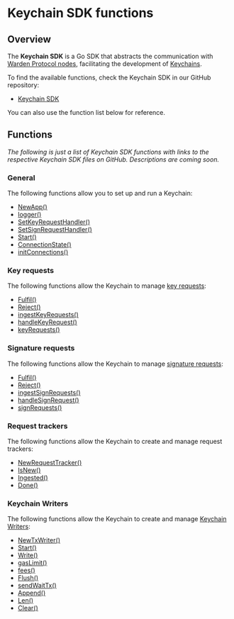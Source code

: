 ﻿---
sidebar_position: 4
---

# Keychain SDK functions

## Overview

The **Keychain SDK** is a Go SDK that abstracts the communication with [Warden Protocol nodes](/learn/glossary#warden-protocol-node), facilitating the development of [Keychains](/learn/glossary#keychain).

To find the available functions, check the Keychain SDK in our GitHub repository:

- [Keychain SDK](https://github.com/warden-protocol/wardenprotocol/tree/main/keychain-sdk)

You can also use the function list below for reference.

## Functions

*The following is just a list of Keychain SDK functions with links to the respective Keychain SDK files on GitHub. Descriptions are coming soon.*

### General

The following functions allow you to set up and run a Keychain:

- [NewApp()](https://github.com/warden-protocol/wardenprotocol/tree/main/keychain-sdk/keychain.go)
- [logger()](https://github.com/warden-protocol/wardenprotocol/tree/main/keychain-sdk/keychain.go)
- [SetKeyRequestHandler()](https://github.com/warden-protocol/wardenprotocol/tree/main/keychain-sdk/keychain.go)
- [SetSignRequestHandler()](https://github.com/warden-protocol/wardenprotocol/tree/main/keychain-sdk/keychain.go)
- [Start()](https://github.com/warden-protocol/wardenprotocol/tree/main/keychain-sdk/keychain.go)
- [ConnectionState()](https://github.com/warden-protocol/wardenprotocol/tree/main/keychain-sdk/keychain.go)
- [initConnections()](https://github.com/warden-protocol/wardenprotocol/tree/main/keychain-sdk/keychain.go)

### Key requests

The following functions allow the Keychain to manage [key requests](/learn/request-flow#key-request-flow):

- [Fulfil()](https://github.com/warden-protocol/wardenprotocol/tree/main/keychain-sdk/key_requests.go)
- [Reject()](https://github.com/warden-protocol/wardenprotocol/tree/main/keychain-sdk/key_requests.go)
- [ingestKeyRequests()](https://github.com/warden-protocol/wardenprotocol/tree/main/keychain-sdk/key_requests.go)
- [handleKeyRequest()](https://github.com/warden-protocol/wardenprotocol/tree/main/keychain-sdk/key_requests.go)
- [keyRequests()](https://github.com/warden-protocol/wardenprotocol/tree/main/keychain-sdk/key_requests.go)

### Signature requests

The following functions allow the Keychain to manage [signature requests](/learn/request-flow#signature-request-flow):

- [Fulfil()](https://github.com/warden-protocol/wardenprotocol/tree/main/keychain-sdk/sign_requests.go)
- [Reject()](https://github.com/warden-protocol/wardenprotocol/tree/main/keychain-sdk/sign_requests.go)
- [ingestSignRequests()](https://github.com/warden-protocol/wardenprotocol/tree/main/keychain-sdk/sign_requests.go)
- [handleSignRequest()](https://github.com/warden-protocol/wardenprotocol/tree/main/keychain-sdk/sign_requests.go)
- [signRequests()](https://github.com/warden-protocol/wardenprotocol/tree/main/keychain-sdk/sign_requests.go)

### Request trackers

The following functions allow the Keychain to create and manage request trackers:

- [NewRequestTracker()](https://github.com/warden-protocol/wardenprotocol/tree/main/keychain-sdk/requests_tracker.go)
- [IsNew()](https://github.com/warden-protocol/wardenprotocol/tree/main/keychain-sdk/requests_tracker.go)
- [Ingested()](https://github.com/warden-protocol/wardenprotocol/tree/main/keychain-sdk/requests_tracker.go)
- [Done()](https://github.com/warden-protocol/wardenprotocol/tree/main/keychain-sdk/requests_tracker.go)

### Keychain Writers

The following functions allow the Keychain to create and manage [Keychain Writers](/learn/glossary#keychain-writer): 

- [NewTxWriter()](https://github.com/warden-protocol/wardenprotocol/tree/main/keychain-sdk/writer.go)
- [Start()](https://github.com/warden-protocol/wardenprotocol/tree/main/keychain-sdk/writer.go)
- [Write()](https://github.com/warden-protocol/wardenprotocol/tree/main/keychain-sdk/writer.go)
- [gasLimit()](https://github.com/warden-protocol/wardenprotocol/tree/main/keychain-sdk/writer.go)
- [fees()](https://github.com/warden-protocol/wardenprotocol/tree/main/keychain-sdk/writer.go)
- [Flush()](https://github.com/warden-protocol/wardenprotocol/tree/main/keychain-sdk/writer.go)
- [sendWaitTx()](https://github.com/warden-protocol/wardenprotocol/tree/main/keychain-sdk/writer.go)
- [Append()](https://github.com/warden-protocol/wardenprotocol/tree/main/keychain-sdk/writer.go)
- [Len()](https://github.com/warden-protocol/wardenprotocol/tree/main/keychain-sdk/writer.go)
- [Clear()](https://github.com/warden-protocol/wardenprotocol/tree/main/keychain-sdk/writer.go)
